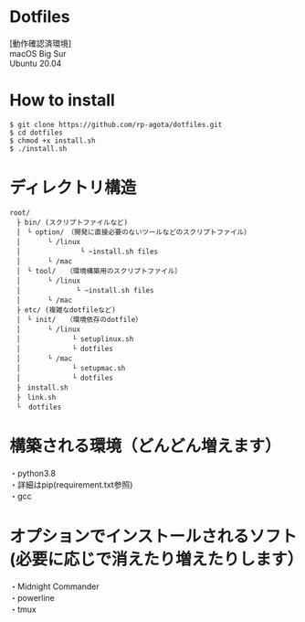 # Dotfiles  
[動作確認済環境]  
macOS Big Sur  
Ubuntu 20.04

# How to install  
 ```
 $ git clone https://github.com/rp-agota/dotfiles.git
 $ cd dotfiles  
 $ chmod +x install.sh
 $ ./install.sh
 ```  
 
 # ディレクトリ構造
 ```
 root/
　├ bin/ (スクリプトファイルなど)
　│　└ option/　（開発に直接必要のないツールなどのスクリプトファイル）
　│　     └ /linux
　│　             └ ~install.sh files
　│　     └ /mac
　│　└ tool/　　（環境構築用のスクリプトファイル）
　│　     └ /linux
　│　            └ ~install.sh files
　│　     └ /mac
　├ etc/ (複雑なdotfileなど)
　│　└ init/　　（環境依存のdotfile）
　│　     └ /linux
　│　           └ setuplinux.sh
　│　           └ dotfiles
　│　     └ /mac
　│　           └ setupmac.sh
　│　           └ dotfiles
　├　install.sh
　├　link.sh
　└  dotfiles
 ```
 
 # 構築される環境（どんどん増えます）
 ・python3.8  
 ・詳細はpip(requirement.txt参照)  
 ・gcc  
 
 # オプションでインストールされるソフト(必要に応じで消えたり増えたりします）
 ・Midnight Commander  
 ・powerline  
 ・tmux  
 
